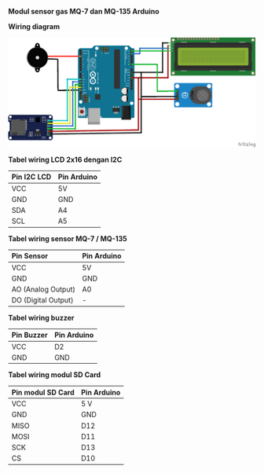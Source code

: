 **Modul sensor gas MQ-7 dan MQ-135 Arduino**

**Wiring diagram**

![](senor_gas_bb__rev.png)

**Tabel wiring LCD 2x16 dengan I2C**

|**Pin I2C LCD**|**Pin Arduino**|
| :- | :- |
|VCC|5V|
|GND|GND|
|SDA|A4|
|SCL|A5|

**Tabel wiring sensor MQ-7 / MQ-135**

|**Pin Sensor**|**Pin Arduino**|
| :- | :- |
|VCC|5V|
|GND|GND|
|AO (Analog Output)|A0 |
|DO (Digital Output)|-|

**Tabel wiring buzzer**

|**Pin Buzzer**|**Pin Arduino**|
| :- | :- |
|VCC|D2 |
|GND|GND|

**Tabel wiring modul SD Card**

|**Pin modul SD Card**|**Pin Arduino**|
| :- | :- |
|VCC|5 V|
|GND|GND|
|MISO|D12|
|MOSI|D11|
|SCK|D13|
|CS|D10|

